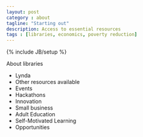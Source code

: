 ```yaml
---
layout: post
category : about
tagline: "Starting out"
description: Access to essential resources
tags : [libraries, economics, poverty reduction]
---
```

{% include JB/setup %}

About libraries
- Lynda
- Other resources available
- Events
- Hackathons
- Innovation
- Small business
- Adult Education
- Self-Motivated Learning
- Opportunities

